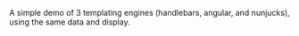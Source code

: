 A simple demo of 3 templating engines (handlebars, angular, and nunjucks), using the same data and display.